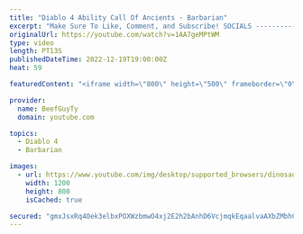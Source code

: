 ```yaml
---
title: "Diablo 4 Ability Call Of Ancients - Barbarian"
excerpt: "Make Sure To Like, Comment, and Subscribe! SOCIALS ---------------------------------------------- Join Our ..."
originalUrl: https://youtube.com/watch?v=1AA7geMPtWM
type: video
length: PT13S
publishedDateTime: 2022-12-19T19:00:00Z
heat: 59

featuredContent: "<iframe width=\"800\" height=\"500\" frameborder=\"0\" src=\"https://www.youtube.com/embed/1AA7geMPtWM\" allow=\"accelerometer; autoplay; encrypted-media; gyroscope; picture-in-picture\" allowfullscreen></iframe>"

provider:
  name: BeefGuyTy
  domain: youtube.com

topics:
  - Diablo 4
  - Barbarian

images:
  - url: https://www.youtube.com/img/desktop/supported_browsers/dinosaur.png
    width: 1200
    height: 800
    isCached: true

secured: "gmxJsxRq4Oek3elbxPOXWzbmwO4xj2E2h2bAnhD6VcjmqkEqaalvaAXbZMbhCyTkCIP/ymvMsJCsY5Jy8D+UG7gC0rrrjBACYwEpUoofoVt859wz1vtBN6KkA2Ln8X+DAIyzKl2hpXapcAOtnmuuAjIDAOzEQkjHHKwKf4z8qYAJxBF0Sx4Q/tQKcWVqak5LZTWXYYZPOdGMu+7b6g8bxkf+6Rrl8O5m8RimBXg2VGdYJ5znQ82msgf774wT8JMz6jfZ64pcXAW71rOpmBZqLyRzc/Wz8wGKLmapDrdkC672P5g717Es0kF9RCxL6tbToi5twv8nBdNXlm97on1qHfU8EGa7hqPZz7IFl1gn6176tY9NReo3QOhr1XbxVZL/bttGfFbZuqPk6ksOx5Cvbvi2Bj7TcinO/2g0k8ZDWv4=;kzgXepxDY5kW5RVLaZ/jTA=="
---
```


